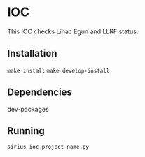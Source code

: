 #  IOC
This IOC checks Linac Egun and LLRF status.

## Installation
`make install`
`make develop-install`

## Dependencies
dev-packages

## Running
`sirius-ioc-project-name.py`
